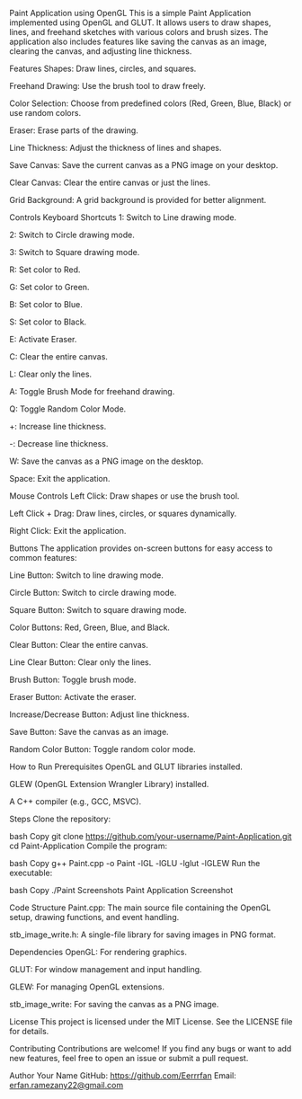 Paint Application using OpenGL
This is a simple Paint Application implemented using OpenGL and GLUT. It allows users to draw shapes, lines, and freehand sketches with various colors and brush sizes. The application also includes features like saving the canvas as an image, clearing the canvas, and adjusting line thickness.

Features
Shapes: Draw lines, circles, and squares.

Freehand Drawing: Use the brush tool to draw freely.

Color Selection: Choose from predefined colors (Red, Green, Blue, Black) or use random colors.

Eraser: Erase parts of the drawing.

Line Thickness: Adjust the thickness of lines and shapes.

Save Canvas: Save the current canvas as a PNG image on your desktop.

Clear Canvas: Clear the entire canvas or just the lines.

Grid Background: A grid background is provided for better alignment.

Controls
Keyboard Shortcuts
1: Switch to Line drawing mode.

2: Switch to Circle drawing mode.

3: Switch to Square drawing mode.

R: Set color to Red.

G: Set color to Green.

B: Set color to Blue.

S: Set color to Black.

E: Activate Eraser.

C: Clear the entire canvas.

L: Clear only the lines.

A: Toggle Brush Mode for freehand drawing.

Q: Toggle Random Color Mode.

+: Increase line thickness.

-: Decrease line thickness.

W: Save the canvas as a PNG image on the desktop.

Space: Exit the application.

Mouse Controls
Left Click: Draw shapes or use the brush tool.

Left Click + Drag: Draw lines, circles, or squares dynamically.

Right Click: Exit the application.

Buttons
The application provides on-screen buttons for easy access to common features:

Line Button: Switch to line drawing mode.

Circle Button: Switch to circle drawing mode.

Square Button: Switch to square drawing mode.

Color Buttons: Red, Green, Blue, and Black.

Clear Button: Clear the entire canvas.

Line Clear Button: Clear only the lines.

Brush Button: Toggle brush mode.

Eraser Button: Activate the eraser.

Increase/Decrease Button: Adjust line thickness.

Save Button: Save the canvas as an image.

Random Color Button: Toggle random color mode.

How to Run
Prerequisites
OpenGL and GLUT libraries installed.

GLEW (OpenGL Extension Wrangler Library) installed.

A C++ compiler (e.g., GCC, MSVC).

Steps
Clone the repository:

bash
Copy
git clone https://github.com/your-username/Paint-Application.git
cd Paint-Application
Compile the program:

bash
Copy
g++ Paint.cpp -o Paint -lGL -lGLU -lglut -lGLEW
Run the executable:

bash
Copy
./Paint
Screenshots
Paint Application Screenshot

Code Structure
Paint.cpp: The main source file containing the OpenGL setup, drawing functions, and event handling.

stb_image_write.h: A single-file library for saving images in PNG format.

Dependencies
OpenGL: For rendering graphics.

GLUT: For window management and input handling.

GLEW: For managing OpenGL extensions.

stb_image_write: For saving the canvas as a PNG image.

License
This project is licensed under the MIT License. See the LICENSE file for details.

Contributing
Contributions are welcome! If you find any bugs or want to add new features, feel free to open an issue or submit a pull request.

Author
Your Name
GitHub: https://github.com/Eerrrfan
Email: erfan.ramezany22@gmail.com
